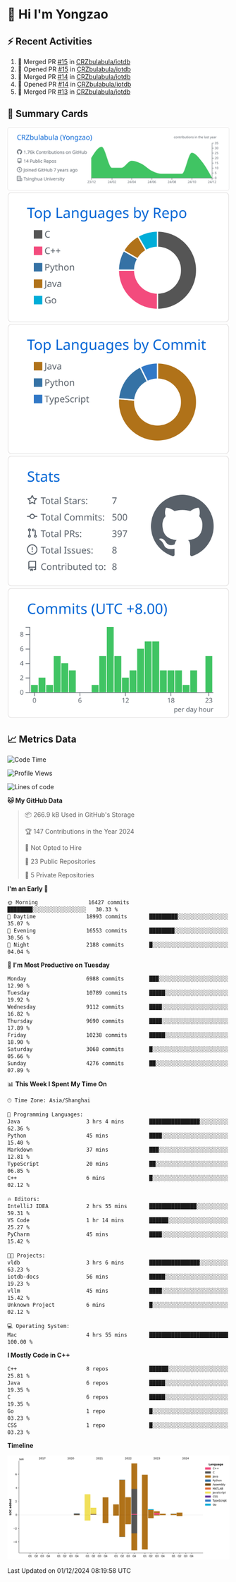 # 👋 Hi I'm Yongzao

## ⚡ Recent Activities
<!--START_SECTION:activity-->
1. 🎉 Merged PR [#15](https://github.com/CRZbulabula/iotdb/pull/15) in [CRZbulabula/iotdb](https://github.com/CRZbulabula/iotdb)
2. 💪 Opened PR [#15](https://github.com/CRZbulabula/iotdb/pull/15) in [CRZbulabula/iotdb](https://github.com/CRZbulabula/iotdb)
3. 🎉 Merged PR [#14](https://github.com/CRZbulabula/iotdb/pull/14) in [CRZbulabula/iotdb](https://github.com/CRZbulabula/iotdb)
4. 💪 Opened PR [#14](https://github.com/CRZbulabula/iotdb/pull/14) in [CRZbulabula/iotdb](https://github.com/CRZbulabula/iotdb)
5. 🎉 Merged PR [#13](https://github.com/CRZbulabula/iotdb/pull/13) in [CRZbulabula/iotdb](https://github.com/CRZbulabula/iotdb)
<!--END_SECTION:activity-->

## 🎑 Summary Cards

[![](https://raw.githubusercontent.com/CRZbulabula/CRZbulabula/main/profile-summary-card-output/github/0-profile-details.svg)](https://github.com/vn7n24fzkq/github-profile-summary-cards)
[![](https://raw.githubusercontent.com/CRZbulabula/CRZbulabula/main/profile-summary-card-output/github/1-repos-per-language.svg)](https://github.com/vn7n24fzkq/github-profile-summary-cards) [![](https://raw.githubusercontent.com/CRZbulabula/CRZbulabula/main/profile-summary-card-output/github/2-most-commit-language.svg)](https://github.com/vn7n24fzkq/github-profile-summary-cards)
[![](https://raw.githubusercontent.com/CRZbulabula/CRZbulabula/main/profile-summary-card-output/github/3-stats.svg)](https://github.com/vn7n24fzkq/github-profile-summary-cards) [![](https://raw.githubusercontent.com/CRZbulabula/CRZbulabula/main/profile-summary-card-output/github/4-productive-time.svg)](https://github.com/vn7n24fzkq/github-profile-summary-cards)

## 📈 Metrics Data

<!--START_SECTION:waka-->
![Code Time](http://img.shields.io/badge/Code%20Time-729%20hrs%2014%20mins-blue)

![Profile Views](http://img.shields.io/badge/Profile%20Views-0-blue)

![Lines of code](https://img.shields.io/badge/From%20Hello%20World%20I%27ve%20Written-31.5%20million%20lines%20of%20code-blue)

**🐱 My GitHub Data** 

> 📦 266.9 kB Used in GitHub's Storage 
 > 
> 🏆 147 Contributions in the Year 2024
 > 
> 🚫 Not Opted to Hire
 > 
> 📜 23 Public Repositories 
 > 
> 🔑 5 Private Repositories 
 > 
**I'm an Early 🐤** 

```text
🌞 Morning                16427 commits       ████████░░░░░░░░░░░░░░░░░   30.33 % 
🌆 Daytime                18993 commits       █████████░░░░░░░░░░░░░░░░   35.07 % 
🌃 Evening                16553 commits       ████████░░░░░░░░░░░░░░░░░   30.56 % 
🌙 Night                  2188 commits        █░░░░░░░░░░░░░░░░░░░░░░░░   04.04 % 
```
📅 **I'm Most Productive on Tuesday** 

```text
Monday                   6988 commits        ███░░░░░░░░░░░░░░░░░░░░░░   12.90 % 
Tuesday                  10789 commits       █████░░░░░░░░░░░░░░░░░░░░   19.92 % 
Wednesday                9112 commits        ████░░░░░░░░░░░░░░░░░░░░░   16.82 % 
Thursday                 9690 commits        ████░░░░░░░░░░░░░░░░░░░░░   17.89 % 
Friday                   10238 commits       █████░░░░░░░░░░░░░░░░░░░░   18.90 % 
Saturday                 3068 commits        █░░░░░░░░░░░░░░░░░░░░░░░░   05.66 % 
Sunday                   4276 commits        ██░░░░░░░░░░░░░░░░░░░░░░░   07.89 % 
```


📊 **This Week I Spent My Time On** 

```text
🕑︎ Time Zone: Asia/Shanghai

💬 Programming Languages: 
Java                     3 hrs 4 mins        ████████████████░░░░░░░░░   62.36 % 
Python                   45 mins             ████░░░░░░░░░░░░░░░░░░░░░   15.40 % 
Markdown                 37 mins             ███░░░░░░░░░░░░░░░░░░░░░░   12.81 % 
TypeScript               20 mins             ██░░░░░░░░░░░░░░░░░░░░░░░   06.85 % 
C++                      6 mins              █░░░░░░░░░░░░░░░░░░░░░░░░   02.12 % 

🔥 Editors: 
IntelliJ IDEA            2 hrs 55 mins       ███████████████░░░░░░░░░░   59.31 % 
VS Code                  1 hr 14 mins        ██████░░░░░░░░░░░░░░░░░░░   25.27 % 
PyCharm                  45 mins             ████░░░░░░░░░░░░░░░░░░░░░   15.42 % 

🐱‍💻 Projects: 
vldb                     3 hrs 6 mins        ████████████████░░░░░░░░░   63.23 % 
iotdb-docs               56 mins             █████░░░░░░░░░░░░░░░░░░░░   19.23 % 
vllm                     45 mins             ████░░░░░░░░░░░░░░░░░░░░░   15.42 % 
Unknown Project          6 mins              █░░░░░░░░░░░░░░░░░░░░░░░░   02.12 % 

💻 Operating System: 
Mac                      4 hrs 55 mins       █████████████████████████   100.00 % 
```

**I Mostly Code in C++** 

```text
C++                      8 repos             ██████░░░░░░░░░░░░░░░░░░░   25.81 % 
Java                     6 repos             █████░░░░░░░░░░░░░░░░░░░░   19.35 % 
C                        6 repos             █████░░░░░░░░░░░░░░░░░░░░   19.35 % 
Go                       1 repo              █░░░░░░░░░░░░░░░░░░░░░░░░   03.23 % 
CSS                      1 repo              █░░░░░░░░░░░░░░░░░░░░░░░░   03.23 % 
```



**Timeline**

![Lines of Code chart](https://raw.githubusercontent.com/CRZbulabula/CRZbulabula/main/assets/bar_graph.png)


 Last Updated on 01/12/2024 08:19:58 UTC
<!--END_SECTION:waka-->

